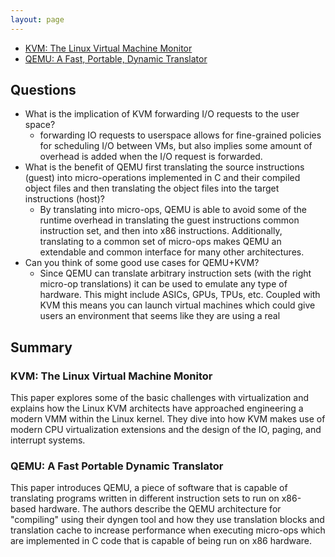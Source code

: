 ```yaml
---
layout: page
---
```


- [KVM: The Linux Virtual Machine Monitor](https://www.kernel.org/doc/ols/2007/ols2007v1-pages-225-230.pdf)
- [QEMU: A Fast, Portable, Dynamic Translator](https://www.usenix.org/legacy/event/usenix05/tech/freenix/full_papers/bellard/bellard.pdf)

## Questions

- What is the implication of KVM forwarding I/O requests to the user space?
  - forwarding IO requests to userspace allows for fine-grained policies for scheduling I/O between
  VMs, but also implies some amount of overhead is added when the I/O request is forwarded.
- What is the benefit of QEMU first translating the source instructions (guest) into
  micro-operations implemented in C and their compiled object files and then translating the object
  files into the target instructions (host)?
    - By translating into micro-ops, QEMU is able to avoid some of the runtime overhead in
    translating the guest instructions common instruction set, and then into x86 instructions.
    Additionally, translating to a common set of micro-ops makes QEMU an extendable and common
    interface for many other architectures.
- Can you think of some good use cases for QEMU+KVM?
  - Since QEMU can translate arbitrary instruction sets (with the right micro-op translations) it can
  be used to emulate any type of hardware. This might include ASICs, GPUs, TPUs, etc. Coupled with KVM
  this means you can launch virtual machines which could give users an environment that seems like
  they are using a real


## Summary

### KVM: The Linux Virtual Machine Monitor

This paper explores some of the basic challenges with virtualization and explains how the
Linux KVM architects have approached engineering a modern VMM within the Linux kernel. They
dive into how KVM makes use of modern CPU virtualization extensions and the design of
the IO, paging, and interrupt systems.

### QEMU: A Fast Portable Dynamic Translator

This paper introduces QEMU, a piece of software that is capable of translating programs written in
different instruction sets to run on x86-based hardware. The authors describe the QEMU architecture
for "compiling" using their dyngen tool and how they use translation blocks and translation cache to
increase performance when executing micro-ops which are implemented in C code that is capable of
being run on x86 hardware.
